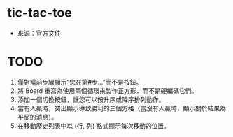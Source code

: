 # tic-tac-toe

- 來源：[官方文件](https://zh-hant.react.dev/learn/tutorial-tic-tac-toe)

# TODO

1. 僅對當前步驟顯示“您在第#步…”而不是按鈕。
1. 將 Board 重寫為使用兩個循環來製作正方形，而不是硬編碼它們。
1. 添加一個切換按鈕，讓您可以按升序或降序排列動作。
1. 當有人贏時，突出顯示導致勝利的三個方格（當沒有人贏時，顯示關於結果為平局的消息）。
1. 在移動歷史列表中以 (行, 列) 格式顯示每次移動的位置。

